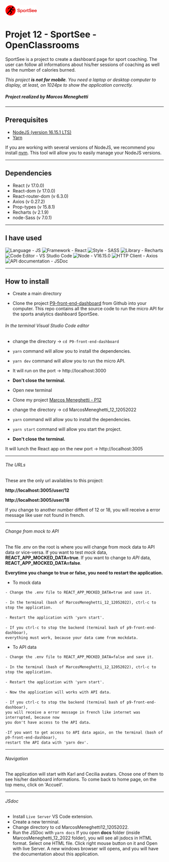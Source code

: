   <img src="../src/assets/logo.png" width="100" />  
  
# Projet 12 - SportSee - OpenClassrooms

SportSee is a project to create a dashboard page for sport coaching. The user can follow all informations about his/her sessions of coaching as well as the number of calories burned.

_This project **is not for mobile**. You need a laptop or desktop computer to display, at least, on 1024px to show the application correctly._

##### Project realized by Marcos Meneghetti

---

## Prerequisites

- [NodeJS (version 16.15.1 LTS)](https://nodejs.org/en/)
- [Yarn](https://yarnpkg.com/)

If you are working with several versions of NodeJS, we recommend you install [nvm](https://github.com/nvm-sh/nvm). This tool will allow you to easily manage your NodeJS versions.

---

## Dependencies

- React (v 17.0.0)
- React-dom (v 17.0.0)
- React-router-dom (v 6.3.0)
- Axios (v 0.27.2)
- Prop-types (v 15.8.1)
- Recharts (v 2.1.9)
- node-Sass (v 7.0.1)

---

## I have used

![Language - JS](https://img.shields.io/static/v1?label=Language&message=JS&color=red&style=for-the-badge&logo=javascript) ![Framework - React](https://img.shields.io/static/v1?label=Framework&message=React&color=green&style=for-the-badge&logo=react) ![Style - SASS](https://img.shields.io/static/v1?label=Style&message=SASS&color=orange&style=for-the-badge&logo=sass) ![Library - Recharts](https://img.shields.io/static/v1?label=Library&message=Recharts&color=blue&style=for-the-badge) ![Code Editor - VS Studio Code](https://img.shields.io/static/v1?label=Code+Editor&message=VS+Studio+Code&color=yellow&style=for-the-badge&logo=Visual+Studio+Code) ![Node - V16.15.0](https://img.shields.io/static/v1?label=Node&message=V16.15.0&color=brown&style=for-the-badge&logo=Node) ![HTTP Client - Axios](https://img.shields.io/static/v1?label=HTTP+Client&message=Axios&color=purple&style=for-the-badge) ![API documentation - JSDoc](https://img.shields.io/static/v1?label=API+documentation&message=JSDoc&color=pink&style=for-the-badge)

---

## How to install

- Create a main directory

- Clone the project [P9-front-end-dashboard](https://github.com/OpenClassrooms-Student-Center/P9-front-end-dashboard) from Github into your computer. This repo contains all the source code to run the micro API for the sports analytics dashboard SportSee.

###### In the terminal Visual Studio Code editor

- change the directory -> `cd P9-front-end-dashboard`
- `yarn` command will allow you to install the dependencies.
- `yarn dev` command will allow you to run the micro API.
- It will run on the port -> http://localhost:3000
- **Don't close the terminal.**
- Open new terminal
- Clone my project [Marcos Meneghetti - P12](https://github.com/MarcosMene/MarcosMeneghetti_12_12052022.git)

- change the directory -> cd MarcosMeneghetti_12_12052022
- `yarn` command will allow you to install the dependencies.
- `yarn start` command will allow you start the project.
- **Don't close the terminal.**

It will lunch the React app on the new port -> http://localhost:3005

---

###### The URLs

These are the only url availables to this project:

**http://localhost:3005/user/12**

**http://localhost:3005/user/18**

If you change to another number diffent of 12 or 18, you will receive a error message like user not found in french.

---

###### Change from mock to API

The file .env on the root is where you will change from mock data to API data or vice-versa.
If you want to test _mock_ data, **REACT_APP_MOCKED_DATA=true**.
If you want to change to _API_ data, **REACT_APP_MOCKED_DATA=false**.

**Everytime you change to true or false, you need to restart the application.**

- To mock data

```
- Change the .env file to REACT_APP_MOCKED_DATA=true and save it.

- In the terminal (bash of MarcosMeneghetti_12_12052022), ctrl-c to stop the application.

- Restart the application with 'yarn start'.

- If you ctrl-c to stop the backend (terminal bash of p9-front-end-dashboar),
everything must work, because your data came from mockdata.
```

- To API data

```
- Change the .env file to REACT_APP_MOCKED_DATA=false and save it.

- In the terminal (bash of MarcosMeneghetti_12_12052022), ctrl-c to stop the application.

- Restart the application with 'yarn start'.

- Now the application will works with API data.

- If you ctrl-c to stop the backend (terminal bash of p9-front-end-dashboar),
you will receive a error message in french like internet was interrupted, because now
you don't have access to the API data.

-If you want to get access to API data again, on the terminal (bash of p9-front-end-dashboar),
restart the API data with 'yarn dev'.
```

---

###### Navigation

The application will start with Karl and Cecilia avatars. Chose one of them to see his/her dashboard informations.
To come back to home page, on the top menu, click on 'Accueil'.

---

###### JSdoc

- Install `Live Server` VS Code extension.
- Create a new terminal.
- Change directory to cd MarcosMeneghetti12_12052022.
- Run the JSDoc with `yarn docs`
  If you open **docs** folder (inside MarcosMeneghetti_12_2022 folder), you will see all jsdocs in HTML format. Select one HTML file. Click right mouse button on it and Open with live Server. A new windows browser will opens, and you will have the documentation about this application.
